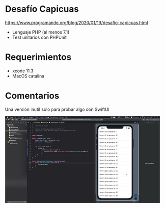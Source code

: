 # Desafío Capicuas

https://www.programando.org/blog/2020/01/19/desafio-capicuas.html

* Lenguaje PHP (al menos 7.1)
* Test unitarios con PHPUnit

# Requerimientos
* xcode 11.3
* MacOS catalina

# Comentarios

Una versión inutil solo para probar algo con SwiftUI

![Demo](capicua-gif.gif)


